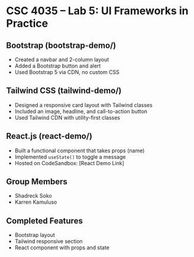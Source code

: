 # CSC 4035 – Lab 5: UI Frameworks in Practice

## Bootstrap (bootstrap-demo/)
- Created a navbar and 2-column layout
- Added a Bootstrap button and alert
- Used Bootstrap 5 via CDN, no custom CSS

## Tailwind CSS (tailwind-demo/)
- Designed a responsive card layout with Tailwind classes
- Included an image, headline, and call-to-action button
- Used Tailwind CDN with utility-first classes

## React.js (react-demo/)
- Built a functional component that takes props (name)
- Implemented `useState()` to toggle a message
- Hosted on CodeSandbox: [React Demo Link]

## Group Members
- Shadreck Soko
- Karren Kamuluso

## Completed Features
- Bootstrap layout 
- Tailwind responsive section 
- React component with props and state 
